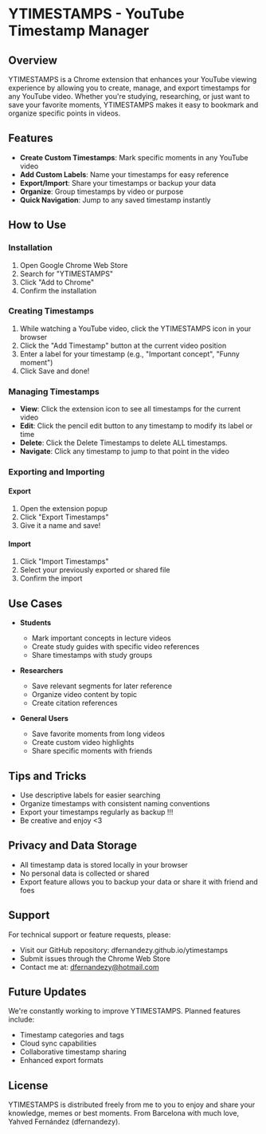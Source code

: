 # YTIMESTAMPS - YouTube Timestamp Manager

## Overview
YTIMESTAMPS is a Chrome extension that enhances your YouTube viewing experience by allowing you to create, manage, and export timestamps for any YouTube video. Whether you're studying, researching, or just want to save your favorite moments, YTIMESTAMPS makes it easy to bookmark and organize specific points in videos.

## Features
- **Create Custom Timestamps**: Mark specific moments in any YouTube video
- **Add Custom Labels**: Name your timestamps for easy reference
- **Export/Import**: Share your timestamps or backup your data
- **Organize**: Group timestamps by video or purpose
- **Quick Navigation**: Jump to any saved timestamp instantly

## How to Use

### Installation
1. Open Google Chrome Web Store
2. Search for "YTIMESTAMPS"
3. Click "Add to Chrome"
4. Confirm the installation

### Creating Timestamps
1. While watching a YouTube video, click the YTIMESTAMPS icon in your browser
2. Click the "Add Timestamp" button at the current video position
3. Enter a label for your timestamp (e.g., "Important concept", "Funny moment")
4. Click Save and done!

### Managing Timestamps
- **View**: Click the extension icon to see all timestamps for the current video
- **Edit**: Click the pencil edit button to any timestamp to modify its label or time
- **Delete**: Click the Delete Timestamps to delete ALL timestamps.
- **Navigate**: Click any timestamp to jump to that point in the video

### Exporting and Importing
#### Export
1. Open the extension popup
2. Click "Export Timestamps"
3. Give it a name and save!

#### Import
1. Click "Import Timestamps"
2. Select your previously exported or shared file
3. Confirm the import

## Use Cases
- **Students**
  - Mark important concepts in lecture videos
  - Create study guides with specific video references
  - Share timestamps with study groups

- **Researchers**
  - Save relevant segments for later reference
  - Organize video content by topic
  - Create citation references

- **General Users**
  - Save favorite moments from long videos
  - Create custom video highlights
  - Share specific moments with friends

## Tips and Tricks
- Use descriptive labels for easier searching
- Organize timestamps with consistent naming conventions
- Export your timestamps regularly as backup !!!
- Be creative and enjoy <3

## Privacy and Data Storage
- All timestamp data is stored locally in your browser
- No personal data is collected or shared
- Export feature allows you to backup your data or share it with friend and foes

## Support
For technical support or feature requests, please:
- Visit our GitHub repository: dfernandezy.github.io/ytimestamps
- Submit issues through the Chrome Web Store
- Contact me at: dfernandezy@hotmail.com

## Future Updates
We're constantly working to improve YTIMESTAMPS. Planned features include:
- Timestamp categories and tags
- Cloud sync capabilities
- Collaborative timestamp sharing
- Enhanced export formats

## License
YTIMESTAMPS is distributed freely from me to you to enjoy and share your knowledge, memes or best moments. From Barcelona with much love, Yahved Fernández (dfernandezy).
